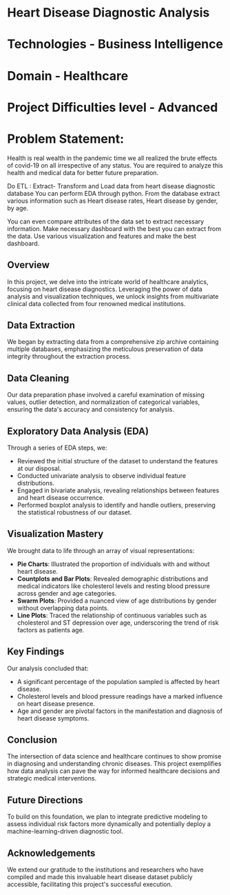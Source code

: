 # Heart Disease Diagnostic Analysis

# Technologies - Business Intelligence

# Domain - Healthcare

# Project Difficulties level - Advanced

# Problem Statement:
Health is real wealth in the pandemic time we all realized the brute effects of covid-19 on all irrespective of any status. You are required to analyze this health and medical data for better future preparation.

Do ETL : Extract- Transform and Load data from heart disease diagnostic database
You can perform EDA through python.
From the database extract various information such as Heart disease rates, Heart disease by gender, by age.

You can even compare attributes of the data set to extract necessary information. Make necessary dashboard with the best you can extract from the data. Use various visualization and features and make the best dashboard.


## Overview
In this project, we delve into the intricate world of healthcare analytics, focusing on heart disease diagnostics. Leveraging the power of data analysis and visualization techniques, we unlock insights from multivariate clinical data collected from four renowned medical institutions.

## Data Extraction
We began by extracting data from a comprehensive zip archive containing multiple databases, emphasizing the meticulous preservation of data integrity throughout the extraction process.

## Data Cleaning
Our data preparation phase involved a careful examination of missing values, outlier detection, and normalization of categorical variables, ensuring the data's accuracy and consistency for analysis.

## Exploratory Data Analysis (EDA)
Through a series of EDA steps, we:
- Reviewed the initial structure of the dataset to understand the features at our disposal.
- Conducted univariate analysis to observe individual feature distributions.
- Engaged in bivariate analysis, revealing relationships between features and heart disease occurrence.
- Performed boxplot analysis to identify and handle outliers, preserving the statistical robustness of our dataset.

## Visualization Mastery
We brought data to life through an array of visual representations:
- **Pie Charts**: Illustrated the proportion of individuals with and without heart disease.
- **Countplots and Bar Plots**: Revealed demographic distributions and medical indicators like cholesterol levels and resting blood pressure across gender and age categories.
- **Swarm Plots**: Provided a nuanced view of age distributions by gender without overlapping data points.
- **Line Plots**: Traced the relationship of continuous variables such as cholesterol and ST depression over age, underscoring the trend of risk factors as patients age.

## Key Findings
Our analysis concluded that:
- A significant percentage of the population sampled is affected by heart disease.
- Cholesterol levels and blood pressure readings have a marked influence on heart disease presence.
- Age and gender are pivotal factors in the manifestation and diagnosis of heart disease symptoms.


## Conclusion
The intersection of data science and healthcare continues to show promise in diagnosing and understanding chronic diseases. This project exemplifies how data analysis can pave the way for informed healthcare decisions and strategic medical interventions.


## Future Directions
To build on this foundation, we plan to integrate predictive modeling to assess individual risk factors more dynamically and potentially deploy a machine-learning-driven diagnostic tool.

## Acknowledgements
We extend our gratitude to the institutions and researchers who have compiled and made this invaluable heart disease dataset publicly accessible, facilitating this project's successful execution.
